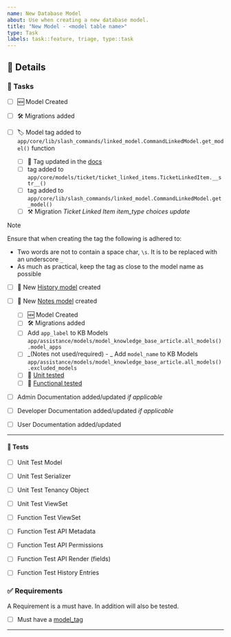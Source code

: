 ```yaml
---
name: New Database Model
about: Use when creating a new database model.
title: "New Model - <model table name>"
type: Task
labels: task::feature, triage, type::task
---
```


<!-- Add an intro -->


<!-- describe a use case if not covered in intro -->


## 📝 Details
<!-- 

Describe in detail the following:

- New model field
    - if foreign key field, what it's name will be or if it's not to be linked ensure specified and coded with `related_name = '+' to disable the link`. 
- How the UI will work, be layed out, new ui features etc
- custom permissions if required

-->


### 🚧 Tasks

<!-- Don't remove tasks strike them out. use `~~` before and after the item. i.e. `- ~~[ ] Model Created~~` note: don't include the list dash-->

- [ ] 🆕 Model Created

- [ ] 🛠️ Migrations added

- [ ] 🏷️ Model tag added to `app/core/lib/slash_commands/linked_model.CommandLinkedModel.get_model()` function

    - [ ] 📘 Tag updated in the [docs](https://nofusscomputing.com/projects/centurion_erp/user/core/markdown/#model-reference)
    - [ ] tag added to `app/core/models/ticket/ticket_linked_items.TicketLinkedItem.__str__()`
    - [ ] tag added to `app/core/lib/slash_commands/linked_model.CommandLinkedModel.get_model()`
    - [ ] ⚒️ Migration _Ticket Linked Item item_type choices update_

>[!note]
> Ensure that when creating the tag the following is adhered to:
> - Two words are not to contain a space char, `\s`. It is to be replaced with an underscore `_`
> - As much as practical, keep the tag as close to the model name as possible

- [ ] 📝 New [History model](https://nofusscomputing.com/projects/centurion_erp/development/core/model_history/) created 

- [ ] 📓 New [Notes model](https://nofusscomputing.com/projects/centurion_erp/development/core/model_notes/) created 
    - [ ] 🆕 Model Created
    - [ ] 🛠️ Migrations added
    - [ ] Add `app_label` to KB Models `app/assistance/models/model_knowledge_base_article.all_models().model_apps`
    - [ ] _(Notes not used/required) - _ Add `model_name` to KB Models `app/assistance/models/model_knowledge_base_article.all_models().excluded_models`
    - [ ] 🧪 [Unit tested](https://nofusscomputing.com/projects/centurion_erp/development/core/model_notes/#testing)
    - [ ] 🧪 [Functional tested](https://nofusscomputing.com/projects/centurion_erp/development/core/model_notes/#testing)

- [ ] Admin Documentation added/updated _if applicable_
- [ ] Developer Documentation added/updated _if applicable_
- [ ] User Documentation added/updated

---

<!-- Add additional tasks here and as a check box list -->



#### 🧪 Tests

- [ ] Unit Test Model
- [ ] Unit Test Serializer
- [ ] Unit Test Tenancy Object
- [ ] Unit Test ViewSet
- [ ] Function Test ViewSet
- [ ] Function Test API Metadata
- [ ] Function Test API Permissions
- [ ] Function Test API Render (fields)
- [ ] Function Test History Entries


### ✅ Requirements

A Requirement is a must have. In addition will also be tested.

- [ ] Must have a [model_tag](https://nofusscomputing.com/projects/centurion_erp/user/core/markdown/#model-reference)

---

<!-- Add additional requirement here and as a check box list -->
